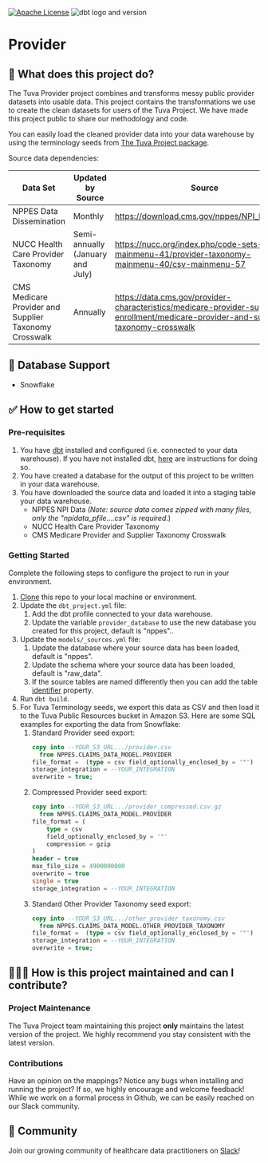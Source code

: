 [![Apache License](https://img.shields.io/badge/License-Apache%202.0-blue.svg)](https://opensource.org/licenses/Apache-2.0) ![dbt logo and version](https://img.shields.io/static/v1?logo=dbt&label=dbt-version&message=1.3.x&color=orange)

# Provider

## 🧰 What does this project do?

The Tuva Provider project combines and transforms messy public provider datasets into usable data.
This project contains the transformations we use to create the clean datasets for users of the Tuva Project. 
We have made this project public to share our methodology and code. 

You can easily load the cleaned provider data into your data warehouse by using the terminology seeds from [The Tuva Project package](https://github.com/tuva-health/the_tuva_project).

Source data dependencies:

| Data Set                                              | Updated by Source                | Source                                                                                         |
|-------------------------------------------------------|----------------------------------|------------------------------------------------------------------------------------------------|
| NPPES Data Dissemination                              | Monthly                          | https://download.cms.gov/nppes/NPI_Files.html                                                  |
| NUCC Health Care Provider Taxonomy                    | Semi-annually (January and July) | https://nucc.org/index.php/code-sets-mainmenu-41/provider-taxonomy-mainmenu-40/csv-mainmenu-57 |
| CMS Medicare Provider and Supplier Taxonomy Crosswalk | Annually                         | https://data.cms.gov/provider-characteristics/medicare-provider-supplier-enrollment/medicare-provider-and-supplier-taxonomy-crosswalk |


## 🔌 Database Support

- Snowflake

## ✅ How to get started

### Pre-requisites
1. You have [dbt](https://www.getdbt.com/) installed and configured (i.e. connected to your data warehouse). If you have not installed dbt, [here](https://docs.getdbt.com/dbt-cli/installation) are instructions for doing so.
2. You have created a database for the output of this project to be written in your data warehouse.
3. You have downloaded the source data and loaded it into a staging table your data warehouse.
   * NPPES NPI Data *(Note: source data comes zipped with many files, only the "npidata_pfile....csv" is required.*)
   * NUCC Health Care Provider Taxonomy
   * CMS Medicare Provider and Supplier Taxonomy Crosswalk

### Getting Started
Complete the following steps to configure the project to run in your environment.

1. [Clone](https://docs.github.com/en/repositories/creating-and-managing-repositories/cloning-a-repository) this repo to your local machine or environment.
2. Update the `dbt_project.yml` file:
   1. Add the dbt profile connected to your data warehouse.
   2. Update the variable `provider_database` to use the new database you created for this project, default is "nppes"..
3. Update the `models/_sources.yml` file:
   1. Update the database where your source data has been loaded, default is "nppes".
   2. Update the schema where your source data has been loaded, default is "raw_data".
   3. If the source tables are named differently then you can add the table [identifier](https://docs.getdbt.com/reference/resource-properties/identifier) property. 
4. Run `dbt build`.
5. For Tuva Terminology seeds, we export this data as CSV and then load it to the Tuva Public Resources bucket in Amazon S3.
   Here are some SQL examples for exporting the data from Snowflake:
   1. Standard Provider seed export:
      ```sql
      copy into --YOUR_S3_URL.../provider.csv
        from NPPES.CLAIMS_DATA_MODEL.PROVIDER
      file_format =  (type = csv field_optionally_enclosed_by = '"')
      storage_integration = --YOUR_INTEGRATION
      overwrite = true;
      ```
   2. Compressed Provider seed export:
      ```sql
      copy into --YOUR_S3_URL.../provider_compressed.csv.gz
        from NPPES.CLAIMS_DATA_MODEL.PROVIDER
      file_format = (
          type = csv
          field_optionally_enclosed_by = '"'
          compression = gzip
      )
      header = true
      max_file_size = 4900000000
      overwrite = true
      single = true
      storage_integration = --YOUR_INTEGRATION
      ```
   3. Standard Other Provider Taxonomy seed export:
      ```sql
      copy into --YOUR_S3_URL.../other_provider_taxonomy.csv
        from NPPES.CLAIMS_DATA_MODEL.OTHER_PROVIDER_TAXONOMY
      file_format =  (type = csv field_optionally_enclosed_by = '"')
      storage_integration = --YOUR_INTEGRATION
      overwrite = true;
      ```

## 🙋🏻‍♀️ **How is this project maintained and can I contribute?**

### Project Maintenance

The Tuva Project team maintaining this project **only** maintains the latest version of the project. 
We highly recommend you stay consistent with the latest version.

### Contributions

Have an opinion on the mappings? Notice any bugs when installing and running the project?
If so, we highly encourage and welcome feedback!  While we work on a formal process in Github, we can be easily reached on our Slack community.

## 🤝 Community

Join our growing community of healthcare data practitioners on [Slack](https://join.slack.com/t/thetuvaproject/shared_invite/zt-16iz61187-G522Mc2WGA2mHF57e0il0Q)!
